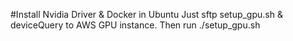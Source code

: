 #Install Nvidia Driver & Docker in Ubuntu
Just sftp setup_gpu.sh & deviceQuery to AWS GPU instance.
Then run ./setup_gpu.sh
